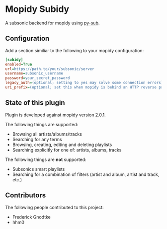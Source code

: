 # Mopidy Subidy

A subsonic backend for mopidy using [py-sub](https://github.com/crustymonkey/py-sonic).

## Configuration

Add a section similiar to the following to your mopidy configuration:

```ini
[subidy]
enabled=True
url=https://path.to/your/subsonic/server
username=subsonic_username
password=your_secret_password
legacy_auth=(optional; setting to yes may solve some connection errors)
uri_prefix=(optional; set this when mopidy is behind an HTTP reverse proxy and/or NAT; for example "http://192.168.1.100:6680/mopidy_subpath/")
```

## State of this plugin

Plugin is developed against mopidy version 2.0.1.

The following things are supported:

 * Browsing all artists/albums/tracks
 * Searching for any terms
 * Browsing, creating, editing and deleting playlists
 * Searching explicitly for one of: artists, albums, tracks

The following things are **not** supported:

  * Subsonics smart playlists
  * Searching for a combination of filters (artist and album, artist and track, etc.)

## Contributors

The following people contributed to this project:
 - Frederick Gnodtke
 - hhm0
